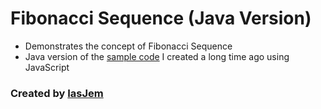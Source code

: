 # Fibonacci Sequence (Java Version) 
* Demonstrates the concept of Fibonacci Sequence
* Java version of the [sample code](https://gist.github.com/iasjem/fcebad64c56008ceb4340dbae5291e3b) I created a long time ago using JavaScript


### Created by [IasJem](https://github.com/iasjem)